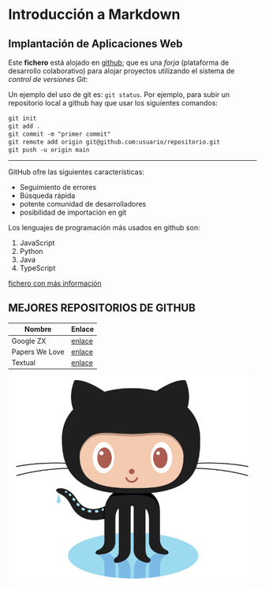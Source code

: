 # Introducción a Markdown
## Implantación de Aplicaciones Web
Este **fichero** está alojado en [github](https://www.github.com); que es  una *forja* (plataforma de desarrollo colaborativo) para alojar proyectos utilizando el sistema de *control de versiones Git*:

Un ejemplo del uso de git es: `git status`.
Por ejemplo, para subir un repositorio local a github hay que usar los siguientes comandos:
```
git init
git add .
git commit -m "primer commit"
git remote add origin git@github.com:usuario/repositorio.git
git push -u origin main
```
---
GitHub ofre las siguientes características:
* Seguimiento de errores
* Búsqueda rápida
* potente comunidad de desarrolladores
* posibilidad de importación en git

Los lenguajes de programación más usados en github son:
1. JavaScript
2. Python
3. Java
4. TypeScript

[fichero con más información](/otrofichero.md)

## MEJORES REPOSITORIOS DE GITHUB

| Nombre | Enlace |
| ---- | ---- |
| Google ZX | [enlace](https://github.com/google/zx) |
| Papers We Love | [enlace](https://github.com/papers-we-love/papers-we-love) |
| Textual | [enlace](https://github.com/willmcgugan/textual) | 


![octogato](/Octocat.png)


